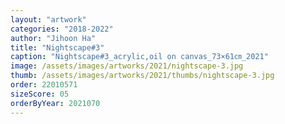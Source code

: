 ```yaml
---
layout: "artwork"
categories: "2018-2022"
author: "Jihoon Ha"
title: "Nightscape#3"
caption: "Nightscape#3_acrylic,oil on canvas_73×61㎝_2021"
image: /assets/images/artworks/2021/nightscape-3.jpg
thumb: /assets/images/artworks/2021/thumbs/nightscape-3.jpg
order: 22010571
sizeScore: 05
orderByYear: 2021070
---
```

